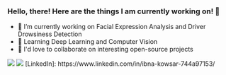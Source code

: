 ### Hello, there! Here are the things I am currently working on! 👋
- 🔭 I’m currently working on Facial Expression Analysis and Driver Drowsiness Detection
- 🌱 Learning Deep Learning and Computer Vision
- 👯 I'd love to collaborate on interesting open-source projects 
<img src = "https://github-readme-stats.vercel.app/api?username=kawseribn&&show_icons=true&title_color=ffffff&icon_color=bb2acf&text_color=daf8dc&bg_color=151509">
 <img src = "https://visitor-badge.glitch.me/badge?page_id=kawseribn.visitor-badge">
[LinkedIn]: https://www.linkedin.com/in/ibna-kowsar-744a97153/
